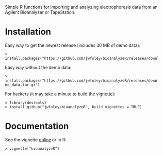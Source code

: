 Simple R functions for importing and analyzing electrophoresis data from an Agilent Bioanalyzer or TapeStation.

# Installation

Easy way to get the newest release (includes 30 MB of demo data):

    > install.packages("https://github.com/jwfoley/bioanalyzeR/releases/download/v0.3.2/bioanalyzeR_0.3.2.tar.gz")

Easy way without the demo data:

    > install.packages("https://github.com/jwfoley/bioanalyzeR/releases/download/v0.3.2/bioanalyzeR_0.3.2-no_data.tar.gz")

For hackers (it may take a minute to build the vignette):

    > library(devtools)
    > install_github("jwfoley/bioanalyzeR", build_vignettes = TRUE)

# Documentation

See the vignette [online](https://stanford.edu/~jwfoley/bioanalyzeR.html) or in R:

    > vignette("bioanalyzeR")


